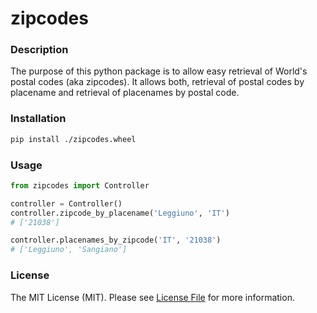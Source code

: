 # zipcodes

### Description
The purpose of this python package is to allow easy retrieval of World's 
postal codes (aka zipcodes). It allows both, retrieval of postal codes
by placename and retrieval of placenames by postal code.

### Installation
```bash
pip install ./zipcodes.wheel
```

### Usage
```python
from zipcodes import Controller

controller = Controller()
controller.zipcode_by_placename('Leggiuno', 'IT')
# ['21038']

controller.placenames_by_zipcode('IT', '21038')
# ['Leggiuno', 'Sangiano']
```

### License
The MIT License (MIT). Please see [License File](License.md) for more 
information.

